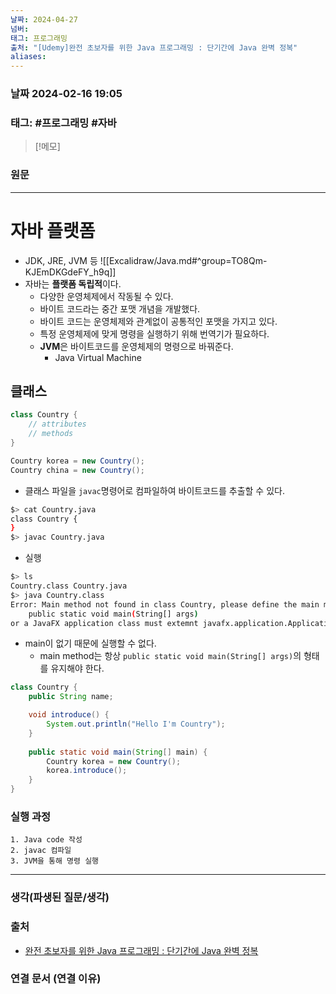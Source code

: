 ```yaml
---
날짜: 2024-04-27
넘버: 
태그: 프로그래밍
출처: "[Udemy]완전 초보자를 위한 Java 프로그래밍 : 단기간에 Java 완벽 정복"
aliases:
---
```

### 날짜  2024-02-16 19:05

### 태그:   #프로그래밍 #자바

>[!메모]
>

### 원문
---
# 자바 플랫폼
- JDK, JRE, JVM 등
![[Excalidraw/Java.md#^group=TO8Qm-KJEmDKGdeFY_h9q]]
- 자바는 **플랫폼 독립적**이다.
	- 다양한 운영체제에서 작동될 수 있다.
	- 바이트 코드라는 중간 포맷 개념을 개발했다.
	- 바이트 코드는 운영체제와 관계없이 공통적인 포맷을 가지고 있다.
	- 특정 운영체제에 맞게 명령을 실행하기 위해 번역기가 필요하다.
	- **JVM**은 바이트코드를 운영체제의 명령으로 바꿔준다.
		- Java Virtual Machine
## 클래스
```java
class Country {
	// attributes
	// methods
}

Country korea = new Country();
Country china = new Country();
```
- 클래스 파일을 `javac`명령어로 컴파일하여 바이트코드를 추출할 수 있다.
```sh
$> cat Country.java
class Country {
}
$> javac Country.java
```
- 실행
```sh
$> ls
Country.class Country.java
$> java Country.class
Error: Main method not found in class Country, please define the main method as:
	public static void main(String[] args)
or a JavaFX application class must extemnt javafx.application.Application
```
- main이 없기 때문에 실행할 수 없다.
	- main method는 항상 `public static void main(String[] args)`의 형태를 유지해야 한다.
```java
class Country {
	public String name;

	void introduce() {
		System.out.println("Hello I'm Country");
	}
	
	public static void main(String[] main) {
		Country korea = new Country();
		korea.introduce();		
	}
}
```
### 실행 과정
```
1. Java code 작성
2. javac 컴파일
3. JVM을 통해 명령 실행
```

---
### 생각(파생된 질문/생각)

### 출처
- [완전 초보자를 위한 Java 프로그래밍 : 단기간에 Java 완벽 정복](https://www.udemy.com/course/best-java-programming/?couponCode=ST6MT42324)

### 연결 문서 (연결 이유)
